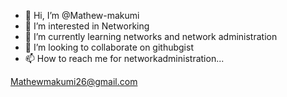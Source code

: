- 👋 Hi, I’m @Mathew-makumi
- 👀 I’m interested in Networking
- 🌱 I’m currently learning networks and network administration
- 💞️ I’m looking to collaborate on githubgist
- 📫 How to reach me for networkadministration...

Mathewmakumi26@gmail.com
